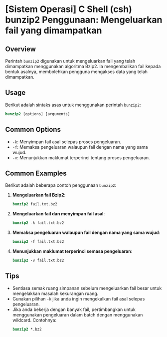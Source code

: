 # [Sistem Operasi] C Shell (csh) bunzip2 Penggunaan: Mengeluarkan fail yang dimampatkan

## Overview
Perintah `bunzip2` digunakan untuk mengeluarkan fail yang telah dimampatkan menggunakan algoritma Bzip2. Ia mengembalikan fail kepada bentuk asalnya, membolehkan pengguna mengakses data yang telah dimampatkan.

## Usage
Berikut adalah sintaks asas untuk menggunakan perintah `bunzip2`:

```csh
bunzip2 [options] [arguments]
```

## Common Options
- `-k`: Menyimpan fail asal selepas proses pengeluaran.
- `-f`: Memaksa pengeluaran walaupun fail dengan nama yang sama wujud.
- `-v`: Menunjukkan maklumat terperinci tentang proses pengeluaran.

## Common Examples
Berikut adalah beberapa contoh penggunaan `bunzip2`:

1. **Mengeluarkan fail Bzip2**:
   ```csh
   bunzip2 fail.txt.bz2
   ```

2. **Mengeluarkan fail dan menyimpan fail asal**:
   ```csh
   bunzip2 -k fail.txt.bz2
   ```

3. **Memaksa pengeluaran walaupun fail dengan nama yang sama wujud**:
   ```csh
   bunzip2 -f fail.txt.bz2
   ```

4. **Menunjukkan maklumat terperinci semasa pengeluaran**:
   ```csh
   bunzip2 -v fail.txt.bz2
   ```

## Tips
- Sentiasa semak ruang simpanan sebelum mengeluarkan fail besar untuk mengelakkan masalah kekurangan ruang.
- Gunakan pilihan `-k` jika anda ingin mengekalkan fail asal selepas pengeluaran.
- Jika anda bekerja dengan banyak fail, pertimbangkan untuk menggunakan pengeluaran dalam batch dengan menggunakan wildcard. Contohnya:
  ```csh
  bunzip2 *.bz2
  ```